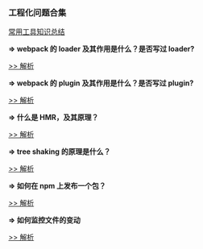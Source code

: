 ### 工程化问题合集

[常用工具知识总结](https://github.com/CavsZhouyou/Front-End-Interview-Notebook/blob/master/%E5%B7%A5%E5%85%B7/%E5%B7%A5%E5%85%B7.md)



**=> webpack 的 loader 及其作用是什么？是否写过 loader?**

[>> 解析](https://q.shanyue.tech/fe/webpack/74.html)



**=> webpack 的 plugin 及其作用是什么？是否写过 plugin?**

[>> 解析](https://q.shanyue.tech/fe/webpack/76.html)



**=> 什么是 HMR，及其原理？**

[>> 解析](https://q.shanyue.tech/fe/webpack/79.html)



**=> tree shaking 的原理是什么？**

[>> 解析](https://q.shanyue.tech/fe/webpack/87.html)



**=> 如何在 npm 上发布一个包？**

[>> 解析](https://q.shanyue.tech/fe/js/103.html)



**=> 如何监控文件的变动**

[>> 解析](https://q.shanyue.tech/fe/node/124.html)